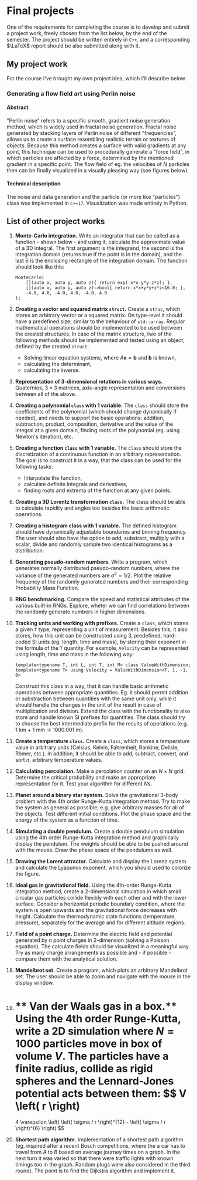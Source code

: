 # Final projects

One of the requirements for completing the course is to develop and submit a project work, freely chosen from the list below, by the end of the semester. The project should be written entirely in `C++`, and a corresponding $\LaTeX$ report should be also submitted along with it.

## My project work
For the course I've brought my own project idea, which I'll describe below.

### Generating a flow field art using Perlin noise
#### Abstract
"Perlin noise" refers to a specific smooth, gradient noise generation method, which is widely used in fractal noise generation. Fractal noise generated by stacking layers of Perlin noise of different "frequencies", allows us to create a surface resembling realistic terrain or textures of objects. Because this method creates a surface with valid gradients at any point, this technique can be used to procedurally generate a "force field", in which particles are affected by a force, determined by the mentioned gradient in a specific point. The flow field of eg. the velocities of $N$ particles then can be finally visualized in a visually pleasing way (see figures below).

#### Technical description
The noise and data generation and the particle (or more like "particles") class was implemented in `C++17`. Visualization was made entirely in Python.

## List of other project works

1. **Monte-Carlo integration.** Write an integrator that can be called as a function - shown below - and using it, calculate the approximate value of a 3D integral. The first argument is the integrand, the second is the integration domain (returns true if the point is in the domain), and the last 6 is the enclosing rectangle of the integration domain. The function should look like this:
    ```
    MonteCarlo(
        [](auto x, auto y, auto z){ return exp(-x*x-y*y-z*z); },
        [](auto x, auto y, auto z)->bool{ return x*x+y*y+z*z<16.0; },
        -4.0, 4.0, -4.0, 4.0, -4.0, 4.0
    );
    ```

2. **Creating a vector and squared matrix `struct`.** Create a `struc`, which stores an arbitrary vector or a squared matrix. On type-level it should have a predefined size, similar to the behaviour of `std::array`. Regular mathematical operations should be implemented to be used between the created structures. In case of the matrix structure, two of the following methods should be implemented and tested using an object, defined by the created `struct`:
    - Solving linear equation systems, where $A \boldsymbol{x} = \boldsymbol{b}$ and $\boldsymbol{b}$ is known,
    - calculating the determinant,
    - calculating the inverse.

3. **Representation of $3$-dimensional rotations in various ways.** Quaternios, $3 \times 3$ matrices, axis–angle representation and conversions between all of the above.

4. **Creating a polynomial `class` with $1$ variable.** The `class` should store the coefficients of the polynomial (which should change dynamically if needed), and needs to support the basic operations: addition, subtraction, product, composition, derivative and the value of the integral at a given domain, finding roots of the polynomial (eg. using Newton's iteration), etc.

5. **Creating a function `class` with $1$ variable.** The `class` should store the discretization of a continuous function in an arbitrary representation. The goal is to construct it in a way, that the class can be used for the following tasks:
    - Interpolate the function,
    - calculate definite integrals and derivatives,
    - finding roots and extrema of the function at any given points.

6. **Creating a 3D Lorentz transformation `class`.** The class should be able to calculate rapidity and angles too besides the basic arithmetic operations.

7. **Creating a histogram class with $1$ variable.** The defined histogram should have dynamically adjustable boundaries and binning frequency. The user should also have the option to add, substract, multiply with a scalar, divide and randomly sample two identical histograms as a distribution.

8. **Generating pseudo-random numbers.** Write a program, which generates normally distributed pseudo-random numbers, where the variance of the generated numbers are $\sigma^{2} = 1/2$. Plot the relative frequency of the randomly generated numbers and their corresponding Probability Mass Function.

9. **RNG benchmarking.** Compare the speed and statistical attributes of the various built-in RNGs. Explore, wheter we can find correlations between the randomly generate numbers in higher dimensions.

10. **Tracking units and working with prefixes.** Create a `class`, which stores a given `T` type, representing a unit of measurement. Besides this, it also stores, how this unit can be constructed using $3$, predefined, hard-coded SI units (eg. length, time and mass), by storing their exponent in the formula of the `T` quantity. For example, `Velocity` can be represented using length, time and mass in the following way: 
    ```
    template<typename T, int L, int T, int M> class ValueWithDimension;
    template<typename T> using Velocity = ValueWithDimension<T, 1, -1, 0>
    ```
    Construct this class in a way, that it can handle basic arithmetic operations between appropriate quantities. Eg. it should permit addition or substraction between quantities with the same unit only, while it should handle the changes in the unit of the result in case of multiplication and division. Extend the class with the functionality to also store and handle known SI prefixes for quantities. The class should try to choose the best intermediate prefix for the results of operations (e.g. $1$ km + $1$ mm $\to$ $1000.001$ m).

11. **Create a temperature `class`.** Create a `class`, which stores a temperature value in arbitrary units (Celsius, Kelvin, Fahrenheit, Rankine, Delisle, Römer, etc.). In addition, it should be able to add, subtract, convert, and sort $n$, arbitrary temperature values.

12. **Calculating percolation.** Make a percolation counter on an $N \times N$ grid. Determine the critical probability and make an appropriate representation for it. Test your algorithm for different $N$s. 

13. **Planet around a binary star system.** Solve the gravitational $3$-body problem with the $4$th order Runge-Kutta integration method. Try to make the system as general as possible, e.g. give arbitrary masses for all of the objects. Test different initial conditions. Plot the phase space and the energy of the system as a function of time. 

14. **Simulating a double pendulum.** Create a double pendulum simulation using the $4$th order Runge-Kutta integration method and graphically display the pendulum. The weights should be able to be pushed around with the mouse. Draw the phase space of the pendulums as well.

15. **Drawing the Lorent attractor.** Calculate and display the Lorenz system and calculate the Lyapunov exponent, which you should used to colorize the figure.

16. **Ideal gas in gravitational field.** Using the $4$th-order Runge-Kutta integration method, create a $2$-dimensional simulation in which small circular gas particles collide flexibly with each other and with the lower surface. Consider a horizontal periodic boundary condition, where the system is open upwards and the gravitational force decreases with height. Calculate the thermodynamic state functions (temperature, pressure), separately for the average and for different altitude regions.

17. **Field of a point charge.** Determine the electric field and potential generated by $n$ point charges in $2$-dimension (solving a Poisson equation). The calculate fields should be visualized in a meaningful way. Try as many charge arrangements as possible and - if possible - compare them with the analytical solution. 

18. **Mandelbrot set.** Create a program, which plots an arbitrary Mandelbrot set. The user should be able to zoom and navigate with the mouse in the display window.

19. ** Van der Waals gas in a box.** Using the $4$th order Runge-Kutta, write a 2D simulation where $N = 1000$ particles move in box of volume $V$. The particles have a finite radius, collide as rigid spheres and the Lennard-Jones potential acts between them:
    $$
    V \left( r \right)
    =
    4 \varepsilon \left( \left( \sigma / r \right)^{12} - \left( \sigma / r \right)^{6} \right)
    $$

20. **Shortest path algorithm.** Implementation of a shortest path algorithm (eg. inspired after a recent Bosch competitions, where the a car has to travel from $A$ to $B$ based on average journey times on a graph. In the next turn it was varied so that there were traffic lights with known timings too in the graph. Random plugs were also considered in the third round). The point is to find the Dijkstra algorithm and implement it.
